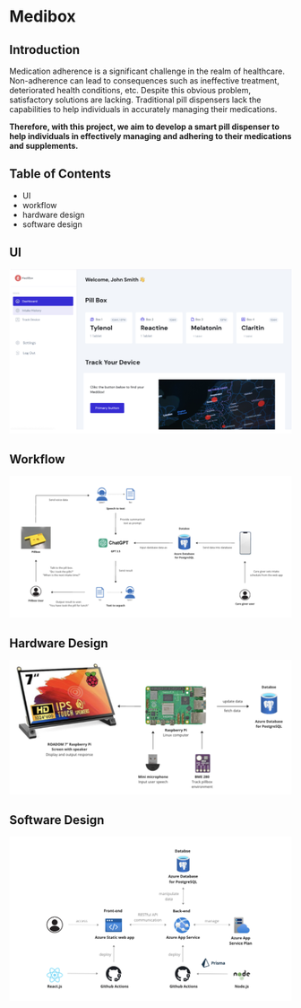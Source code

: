 # Medibox

## Introduction

Medication adherence is a significant challenge in the realm of healthcare. Non-adherence can lead to consequences such as ineffective treatment, deteriorated health conditions, etc. Despite this obvious problem, satisfactory solutions are lacking. Traditional pill dispensers lack the capabilities to help individuals in accurately managing their medications.

**Therefore, with this project, we aim to develop a smart pill dispenser to help individuals in effectively managing and adhering to their medications and supplements.**

## Table of Contents

- UI
- workflow
- hardware design
- software design

## UI

![ui](./assets/ui.png)

## Workflow

![workflow](./assets/workflow.png)

## Hardware Design

![hardware](./assets/hardware.png)

## Software Design

![software](./assets/software.png)
